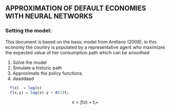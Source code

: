##  APPROXIMATION OF DEFAULT ECONOMIES WITH NEURAL NETWORKS
### Setting the model:

This document is based on the basic model from Arellano (2008), in this economy the country is populated by a representative agent who maximizes the expected value of her consumption path which can be smoothed 
  1. Solve the model
  2. Simulate a historic path
  3. Approximate the policy functions.
  4. daaddaad

````julia
  f(x)  = log(x)
  f(x,y) = log(x)-y + θ(2)t₁
 ````


```math
 x = f(x) + t₁ +
```
